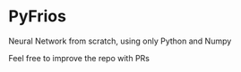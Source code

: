 # PyFrios
Neural Network from scratch, using only Python and Numpy

Feel free to improve the repo with PRs
